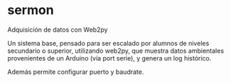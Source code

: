 # sermon

Adquisición de datos con Web2py

Un sistema base, pensado para ser escalado por alumnos de niveles secundario o superior, utilizando web2py, que muestra datos ambientales provenientes de un Arduino (vía port serie), y genera un log histórico.

Además permite configurar puerto y baudrate.


